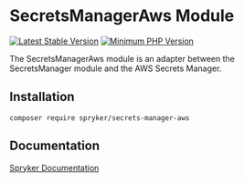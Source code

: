 # SecretsManagerAws Module
[![Latest Stable Version](https://poser.pugx.org/spryker/secrets-manager-aws/v/stable.svg)](https://packagist.org/packages/spryker/secrets-manager-aws)
[![Minimum PHP Version](https://img.shields.io/badge/php-%3E%3D%208.3-8892BF.svg)](https://php.net/)

The SecretsManagerAws module is an adapter between the SecretsManager module and the AWS Secrets Manager.

## Installation

```
composer require spryker/secrets-manager-aws
```

## Documentation

[Spryker Documentation](https://docs.spryker.com)
